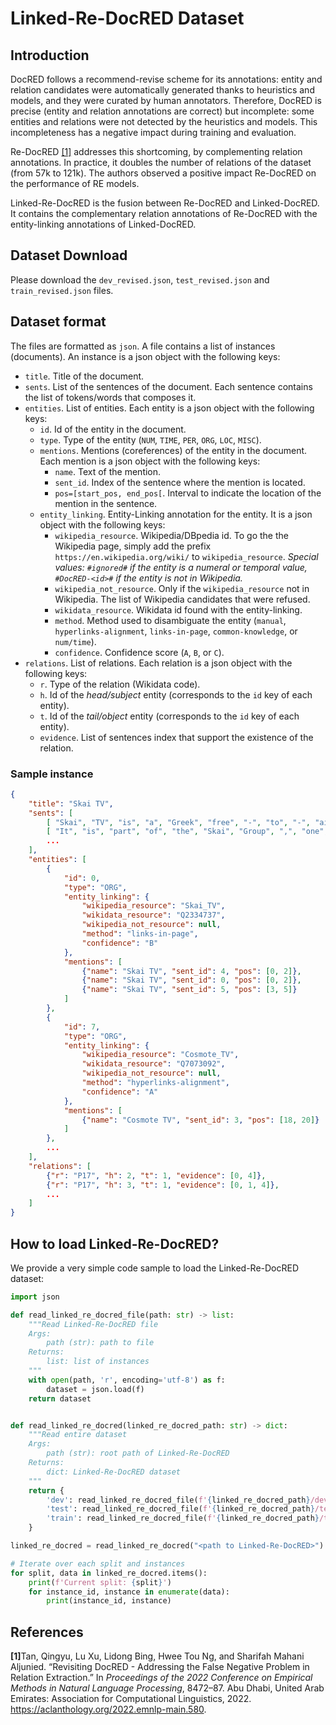 # Linked-Re-DocRED Dataset

## Introduction

DocRED follows a recommend-revise scheme for its annotations: entity and relation candidates were automatically generated thanks to heuristics and models, and they were curated by human annotators.
Therefore, DocRED is precise (entity and relation annotations are correct) but incomplete: some entities and relations were not detected by the heuristics and models.
This incompleteness has a negative impact during training and evaluation.

Re-DocRED [[1]](#cite-1) addresses this shortcoming, by complementing relation annotations. In practice, it doubles the number of relations of the dataset (from 57k to 121k).
The authors observed a positive impact Re-DocRED on the performance of RE models.

Linked-Re-DocRED is the fusion between Re-DocRED and Linked-DocRED. It contains the complementary relation annotations of Re-DocRED with the entity-linking annotations of Linked-DocRED.

## Dataset Download

Please download the `dev_revised.json`, `test_revised.json` and `train_revised.json` files.

## Dataset format

The files are formatted as `json`. A file contains a list of instances (documents). An instance is a json object with the following keys:

* `title`. Title of the document.
* `sents`. List of the sentences of the document. Each sentence contains the list of tokens/words that composes it.
* `entities`. List of entities. Each entity is a json object with the following keys:
    * `id`. Id of the entity in the document.
    * `type`. Type of the entity (`NUM`, `TIME`, `PER`, `ORG`, `LOC`, `MISC`).
    * `mentions`. Mentions (coreferences) of the entity in the document. Each mention is a json object with the following keys:
        * `name`. Text of the mention.
        * `sent_id`. Index of the sentence where the mention is located.
        * `pos=[start_pos, end_pos[`. Interval to indicate the location of the mention in the sentence.
    * `entity_linking`. Entity-Linking annotation for the entity. It is a json object with the following keys:
        * `wikipedia_resource`. Wikipedia/DBpedia id. To go the the Wikipedia page, simply add the prefix `https://en.wikipedia.org/wiki/` to `wikipedia_resource`. *Special values: `#ignored#` if the entity is a numeral or temporal value, `#DocRED-<id>#` if the entity is not in Wikipedia.*
        * `wikipedia_not_resource`. Only if the `wikipedia_resource` not in Wikipedia. The list of Wikipedia candidates that were refused.
        * `wikidata_resource`. Wikidata id found with the entity-linking.
        * `method`. Method used to disambiguate the entity (`manual`, `hyperlinks-alignment`, `links-in-page`, `common-knowledge`, or `num/time`).
        * `confidence`. Confidence score (`A`, `B`, or `C`).
* `relations`. List of relations. Each relation is a json object with the following keys:
    * `r`. Type of the relation (Wikidata code).
    * `h`. Id of the *head/subject* entity (corresponds to the `id` key of each entity).
    * `t`. Id of the *tail/object* entity (corresponds to the `id` key of each entity).
    * `evidence`. List of sentences index that support the existence of the relation.

### Sample instance

```json
{
    "title": "Skai TV",
    "sents": [
        [ "Skai", "TV", "is", "a", "Greek", "free", "-", "to", "-", "air", "television", "network", "based", "in", "Piraeus", "."],
        [ "It", "is", "part", "of", "the", "Skai", "Group", ",", "one", "of", "the", "largest", "media", "groups", "in", "the", "country", "."],
        ...
    ],
    "entities": [
        {
            "id": 0,
            "type": "ORG",
            "entity_linking": {
                "wikipedia_resource": "Skai_TV",
                "wikidata_resource": "Q2334737",
                "wikipedia_not_resource": null,
                "method": "links-in-page",
                "confidence": "B"
            },
            "mentions": [
                {"name": "Skai TV", "sent_id": 4, "pos": [0, 2]},
                {"name": "Skai TV", "sent_id": 0, "pos": [0, 2]},
                {"name": "Skai TV", "sent_id": 5, "pos": [3, 5]}
            ]
        },
        {
            "id": 7,
            "type": "ORG",
            "entity_linking": {
                "wikipedia_resource": "Cosmote_TV",
                "wikidata_resource": "Q7073092",
                "wikipedia_not_resource": null,
                "method": "hyperlinks-alignment",
                "confidence": "A"
            },
            "mentions": [
                {"name": "Cosmote TV", "sent_id": 3, "pos": [18, 20]}
            ]
        },
        ...
    ],
    "relations": [
        {"r": "P17", "h": 2, "t": 1, "evidence": [0, 4]},
        {"r": "P17", "h": 3, "t": 1, "evidence": [0, 1, 4]},
        ...
    ]
}
```

## How to load Linked-Re-DocRED?

We provide a very simple code sample to load the Linked-Re-DocRED dataset:

```python
import json

def read_linked_re_docred_file(path: str) -> list:
    """Read Linked-Re-DocRED file
    Args:
        path (str): path to file
    Returns:
        list: list of instances
    """
    with open(path, 'r', encoding='utf-8') as f:
        dataset = json.load(f)
    return dataset


def read_linked_re_docred(linked_re_docred_path: str) -> dict:
    """Read entire dataset
    Args:
        path (str): root path of Linked-Re-DocRED
    Returns:
        dict: Linked-Re-DocRED dataset
    """
    return {
        'dev': read_linked_re_docred_file(f'{linked_re_docred_path}/dev_revised.json'),
        'test': read_linked_re_docred_file(f'{linked_re_docred_path}/test_revised.json'),
        'train': read_linked_re_docred_file(f'{linked_re_docred_path}/train_revised.json')
    }

linked_re_docred = read_linked_re_docred("<path to Linked-Re-DocRED>")

# Iterate over each split and instances
for split, data in linked_re_docred.items():
    print(f'Current split: {split}')
    for instance_id, instance in enumerate(data):
        print(instance_id, instance)
```

## References

<div class="csl-entry"><a name="cite-1"></a><b>[1]</b>Tan, Qingyu, Lu Xu, Lidong Bing, Hwee Tou Ng, and Sharifah Mahani Aljunied. “Revisiting DocRED - Addressing the False Negative Problem in Relation Extraction.” In <i>Proceedings of the 2022 Conference on Empirical Methods in Natural Language Processing</i>, 8472–87. Abu Dhabi, United Arab Emirates: Association for Computational Linguistics, 2022. <a href="https://aclanthology.org/2022.emnlp-main.580">https://aclanthology.org/2022.emnlp-main.580</a>.</div>